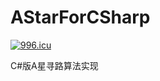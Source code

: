 # AStarForCSharp

[![996.icu](https://img.shields.io/badge/link-996.icu-red.svg)](https://996.icu)


C#版A星寻路算法实现
